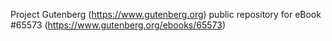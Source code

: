 Project Gutenberg (https://www.gutenberg.org) public repository for
eBook #65573 (https://www.gutenberg.org/ebooks/65573)
